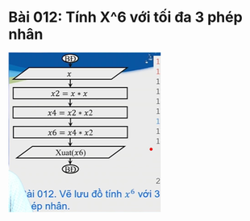 # Bài 012: Tính X^6 với tối đa 3 phép nhân
![Hình ảnh lưu đồ Bài 012](Bai012.png "Hình ảnh lưu đồ Bài 012")
